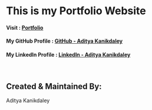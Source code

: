# This is my Portfolio Website

#### Visit : [Portfolio](https://adityakanikdaley.github.io/PortfolioWebsite/)
#### My GitHub Profile : [GitHub - Aditya Kanikdaley](https://github.com/AdityaKanikdaley)
#### My LinkedIn Profile : [LinkedIn - Aditya Kanikdaley](https://www.linkedin.com/in/aditya-kanikdaley-471452190/)

<br>

## Created & Maintained By:
Aditya Kanikdaley
